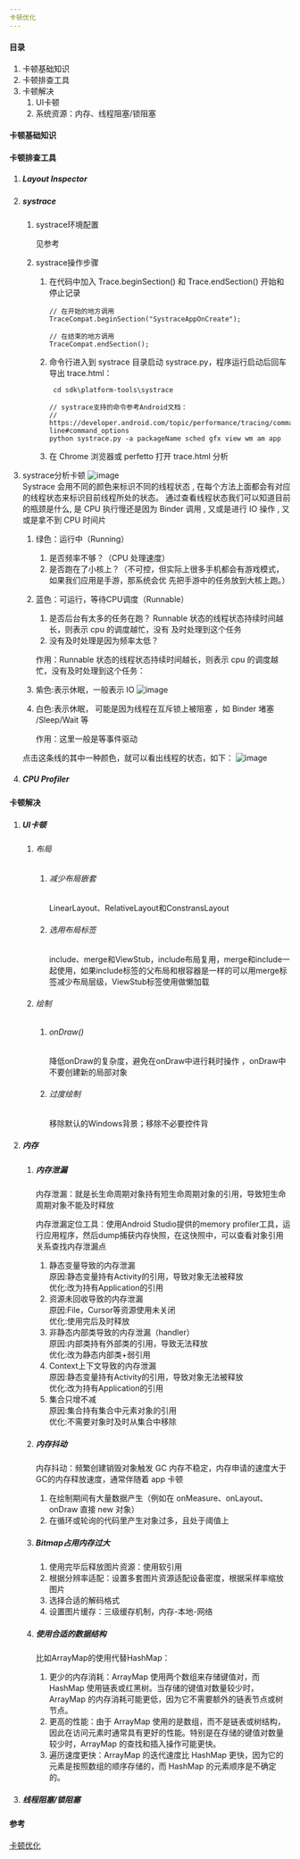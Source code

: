 ```yaml
---
卡顿优化
---
```

#### 目录

1. 卡顿基础知识
2. 卡顿排查工具
3. 卡顿解决
   1. UI卡顿
   2. 系统资源：内存、线程阻塞/锁阻塞

#### 卡顿基础知识
#### 卡顿排查工具
1. ##### Layout Inspector
2. ##### systrace
   1. systrace环境配置
      
         见参考
      
   2. systrace操作步骤
      1. 在代码中加入 Trace.beginSection() 和 Trace.endSection() 开始和停止记录
         
         ```
         // 在开始的地方调用
         TraceCompat.beginSection("SystraceAppOnCreate");

         // 在结束的地方调用
         TraceCompat.endSection();
         ```
      2. 命令行进入到 systrace 目录启动 systrace.py，程序运行启动后回车导出 trace.html：
         
         ```
          cd sdk\platform-tools\systrace

         // systrace支持的命令参考Android文档：
         // https://developer.android.com/topic/performance/tracing/command-line#command_options
         python systrace.py -a packageName sched gfx view wm am app
         ```
      3. 在 Chrome 浏览器或 perfetto 打开 trace.html 分析
  3. systrace分析卡顿
     ![image](https://github.com/Coopergp/Android/assets/163702335/48f0f1b8-4df4-4ed5-a020-bee066b84279)<br>
     Systrace 会用不同的颜色来标识不同的线程状态 , 在每个方法上面都会有对应的线程状态来标识目前线程所处的状态。
通过查看线程状态我们可以知道目前的瓶颈是什么, 是 CPU 执行慢还是因为 Binder 调用 , 又或是进行 IO 操作 , 又或是拿不到 CPU 时间片

     1. 绿色：运行中（Running）
        1. 是否频率不够？（CPU 处理速度）
        2. 是否跑在了小核上？（不可控，但实际上很多手机都会有游戏模式，如果我们应用是手游，那系统会优 先把手游中的任务放到大核上跑。）
     2. 蓝色：可运行，等待CPU调度（Runnable）
        1. 是否后台有太多的任务在跑？ Runnable 状态的线程状态持续时间越长，则表示 cpu 的调度越忙，没有 及时处理到这个任务
        2. 没有及时处理是因为频率太低？
           
        作用：Runnable 状态的线程状态持续时间越长，则表示 cpu 的调度越忙，没有及时处理到这个任务：
     3. 紫色:表示休眠，一般表示 IO 
        ![image](https://github.com/Coopergp/Android/assets/163702335/9abb2a22-1337-40f0-b5dc-43e8f1a0540d)
     4. 白色:表示休眠， 可能是因为线程在互斥锁上被阻塞 ，如 Binder 堵塞 /Sleep/Wait 等
    
        作用：这里一般是等事件驱动

     点击这条线的其中一种颜色，就可以看出线程的状态，如下：
     ![image](https://github.com/Coopergp/Android/assets/163702335/157852e9-382a-43bf-b2a4-4e2c8b428499)

3. ##### CPU Profiler
#### 卡顿解决
1. ##### UI卡顿
   1. ###### 布局
      1. ###### 减少布局嵌套
         LinearLayout、RelativeLayout和ConstransLayout
      2. ###### 选用布局标签
         include、merge和ViewStub，include布局复用，merge和include一起使用，如果include标签的父布局和根容器是一样的可以用merge标签减少布局层级，ViewStub标签使用做懒加载
   2. ###### 绘制
      1. ###### onDraw()
         降低onDraw的复杂度，避免在onDraw中进行耗时操作 ，onDraw中不要创建新的局部对象
      2. ###### 过度绘制
         移除默认的Windows背景；移除不必要控件背
2. ##### 内存
   1. ##### 内存泄漏

      内存泄漏：就是长生命周期对象持有短生命周期对象的引用，导致短生命周期对象不能及时释放

      内存泄漏定位工具：使用Android Studio提供的memory profiler工具，运行应用程序，然后dump捕获内存快照，在这快照中，可以查看对象引用关系查找内存泄漏点

      1. 静态变量导致的内存泄漏<br>
         原因:静态变量持有Activity的引用，导致对象无法被释放<br>
         优化:改为持有Application的引用
      2. 资源未回收导致的内存泄漏<br>
         原因:File，Cursor等资源使用未关闭<br>
         优化:使用完后及时释放
      3. 非静态内部类导致的内存泄漏（handler）<br>
         原因:内部类持有外部类的引用，导致无法释放<br>
         优化:改为静态内部类+弱引用
      4. Context上下文导致的内存泄漏<br>
         原因:静态变量持有Activity的引用，导致对象无法被释放<br>
         优化:改为持有Application的引用
      5. 集合只增不减<br>
         原因:集合持有集合中元素对象的引用<br>
         优化:不需要对象时及时从集合中移除

   2. ##### 内存抖动
  
      内存抖动：频繁创建销毁对象触发 GC 内存不稳定，内存申请的速度大于GC的内存释放速度，通常伴随着 app 卡顿
      
      1. 在绘制期间有大量数据产生（例如在 onMeasure、onLayout、onDraw 直接 new 对象）<br>
      2. 在循环或轮询的代码里产生对象过多，且处于阈值上
         
   3. ##### Bitmap占用内存过大
      
      1. 使用完毕后释放图片资源：使用软引用
      2. 根据分辨率适配：设置多套图片资源适配设备密度，根据采样率缩放图片
      3. 选择合适的解码格式
      4. 设置图片缓存：三级缓存机制，内存-本地-网络
         
   4. ##### 使用合适的数据结构

      比如ArrayMap的使用代替HashMap：<br>
      1. 更少的内存消耗：ArrayMap 使用两个数组来存储键值对，而 HashMap 使用链表或红黑树。当存储的键值对数量较少时，ArrayMap 的内存消耗可能更低，因为它不需要额外的链表节点或树节点。
      2. 更高的性能：由于 ArrayMap 使用的是数组，而不是链表或树结构，因此在访问元素时通常具有更好的性能。特别是在存储的键值对数量较少时，ArrayMap 的查找和插入操作可能更快。
      3. 遍历速度更快：ArrayMap 的迭代速度比 HashMap 更快，因为它的元素是按照数组的顺序存储的，而 HashMap 的元素顺序是不确定的。
3. ##### 线程阻塞/锁阻塞
#### 参考
[卡顿优化](https://blog.csdn.net/qq_31339141/article/details/124648789)

